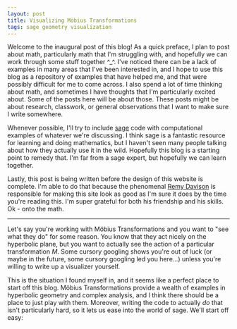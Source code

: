 ```yaml
---
layout: post
title: Visualizing Möbius Transformations
tags: sage geometry visualization
---
```


Welcome to the inaugural post of this blog! As a quick preface, I plan
to post about math, particularly math that I'm struggling with, and hopefully
we can work through some stuff together ^_^.
I've noticed there can be a lack of examples in many areas that I've been
interested in, and I hope to use this blog as a repository of examples that
have helped me, and that were possibly difficult for me to come across. 
I also spend a lot of time thinking about math, and sometimes I have thoughts
that I'm particularly excited about. Some of the posts here will be about
those. These posts might be about research, classwork, or general observations
that I want to make sure I write somewhere. 

Whenever possible, I'll try to include [sage](sagemath.org) code with 
computational examples of whatever we're discussing. I think sage is a
fantastic resource for learning and doing mathematics, but I haven't seen
many people talking about how they actually use it in the wild. Hopefully
this blog is a starting point to remedy that. I'm far from a sage expert,
but hopefully we can learn together.

Lastly, this post is being written before the design of this website is
complete. I'm able to do that because the phenomenal 
[Remy Davison](https://remydavison.com/) is responsible for making this site 
look as good as I'm sure it does by the time you're reading this. I'm super 
grateful for both his friendship and his skills. Ok - onto the math.

---

Let's say you're working with Möbius Transformations and you want to 
"see what they do" for some reason. You know that they act nicely on
the hyperbolic plane, but you want to actually see the action of a 
particular transformation $M$. 
Some cursory googling shows you're out of luck 
(or maybe in the future, some cursory googling led you here...) 
unless you're willing to write up a visualizer yourself. 

This is the situation I found myself in, and it seems like a perfect
place to start off this blog. Möbius Transformations provide a wealth
of examples in hyperbolic geometry and complex analysis, and I think there
should be a place to just play with them. Moreover, writing the code to 
actually _do_ that isn't particularly hard, so it lets us ease into
the world of sage. We'll start off easy:

<div class="auto">
<script type="text/x-sage"> 
from sage.geometry.hyperbolic_space.hyperbolic_model import moebius_transform
H2 = HyperbolicPlane().UHP() # the Upper Half Plane model

# We're going to plot geodesics (in different colors) so that we can follow the transformation.
# What colors should we interpolate between?
colorL = Color("#16365D")
colorR = Color("#09B811")

# How many (vertical) geodesics should we actually show?
# I think showing from -2 to 10 seems sensible to start, but
# if you're working with transformations that do stuf far
# from the origin you might want to change this.
l = -2
r = 10


# Now we start the real work:
def basicPlot(M=None):
    if M == None:
        M = matrix([[1,0],[0,1]])
    
    toShow = plot([])
    for i in range(r-l):
        color = colorL.blend(colorR, i/(r-l))
        
        # The image of the vertical geodesic at point i
        p1 = moebius_transform(M, l+i)
        p2 = moebius_transform(M, Infinity)
        
        g = H2.get_geodesic(p1,p2)
        toShow += g.plot(color=color)
        
        # The image of a geodesic between points i and i+1
        p1 = moebius_transform(M, l+i)
        p2 = moebius_transform(M, l+i+1)
        g = H2.get_geodesic(p1,p2)
        toShow += g.plot(color=color.darker())
        
    toShow.set_axes_range(l,r,0,5)
    toShow.axes(True)
    
    return toShow

# Finally, we'll use an interactive wrapper so that we don't have
# to manually edit this code to do stuff with the visualizer!
@interact
def _(M = input_grid(2,2, default = [[1,7],[3,4]], label='M=', to_value=matrix), axes=True):
  basicPlot(matrix(M)).show(axes=axes)
</script>
</div>
